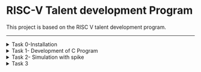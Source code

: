 # RISC-V Talent development Program

This project is based on the RISC V talent development program.
***
<details>
  <summary>Task 0-Installation</summary>
</details>
<details>
<summary>
  Task 1- Development of C Program
</summary>

### Step 1: Fire up the Terminal
```bash
vsduser@vsduser-VirtualBox:~$
```

### Step 2: Direction to home 
```bash
cd
```

### Step 3: Open leafpad
```
leafpad sum1ton.c &
```

### Step 4: Write the code
```c
#include<stdio.h>
int main() {
int i,sum=0,n=5;
for(i=1;i<=n;i++) {
sum += i;
}
printf("Sum of numbers from 1 to %d is %d",n,sum);
return 0;
}
```

### Step 5: compile and run the code
```bash
gcc sum1ton.c
./a.out
```

### Step 6: compile the program in Assembly
```bash
riscv64-unknown-elf-gcc -O1 -mabi=lp64 -march=rv64i -o sum1ton.o sum1ton.c
```

### Step 7: Disassemble  the sum1ton.o object file and enable easy scrolling
```bash
riscv64-unknown-elf-objdump -d sum1ton.o
riscv64-unknown-elf-objdump -d sum1ton.o | less
```

### Step 8: Search for the main section
```bash
/main
```

### Step 9: Compare the results with optimizations (-o1 and ofast)
```bash
riscv64-unknown-elf-gcc -O1 -mabi=lp64 -march=rv64i -o sum1ton.o sum1ton.c
riscv64-unknown-elf-gcc -Ofast -mabi=lp64 -march=rv64i -o sum1ton.o sum1ton.c
```
</details>
<details>
<summary> Task 2- Simulation with spike</summary>
<hr> 
Test Spike by running a sample program (e.g. factorial.c) using both gcc compiler and RISC-V compiler and confirm that both the compilers generates same output

### Step 1: Compile and run the program in riscv using spike
```bash
spike pk factorial.o
```

### Step 2: Compile with the optimization level Ofast
```bash
riscv64-unknown-elf-gcc -Ofast -mabi=lp64 -march=rv64i -o factorial.o factorial.c
```

### Step 3: Generate an object dump
```bash
riscv64-unknown-elf-objdump -d factorial.o | less
```

### Step 4: Run the program with Spike debugger
```bash
spike -d pk factorial.o
```


  
</details>

<details>
<summary> Task 3 </summary>

## 15 Unique RISC-V Instructions and thier 32- Bit encodings:

## RISC-V instructions and thier Encodings

**auipc a5,0xffff0**
- Type: U-Type
- Binary Encoding: 11111111111111110000011110010111

**addi a5,a5,-176**
- Type: I-Type
- Binary Encoding: 11110101000001111000011110010011

**beqz a5,100c8**
- Type: B-Type
- Binary Encoding: 00000000000001111000100001100011

**auipc a0,0x0**
- Type: U-Type
- Binary Encoding: 00000000000000000000010100010111

**addi a0,a0,424**
- Type: I-Type
- Binary Encoding: 00010100100001010000010100010011

**j 1021c**
- Type: J-Type
- Binary Encoding: 00010101100000000000000001101111

**ret**
- Type: I-Type
- Binary Encoding: 00000000000000001000000001100111

**auipc gp,0x13**
- Type: U-Type
- Binary Encoding: 00000000000000010011000110010111

**addi gp,gp,-1732**
- Type: I-Type
- Binary Encoding: 10010011110000011000000110010011

**addi a0,gp,1904**
- Type: I-Type
- Binary Encoding: 01110111000000011000010100010011

**auipc a2,0x13**
- Type: U-Type
- Binary Encoding: 00000000000000010011011000010111

**addi a2,a2,304**
- Type: I-Type
- Binary Encoding: 00010011000001100000011000010011

**sub a2,a2,a0**
- Type: R-Type
- Binary Encoding: 01000000001001100000011000110011

**li a1,0**
- Type: I-Type
- Binary Encoding: 00000000000000000000010110010011

**jal ra,10354**
- Type: J-Type
- Binary Encoding: 00100110110000000000000011101111


</details>
